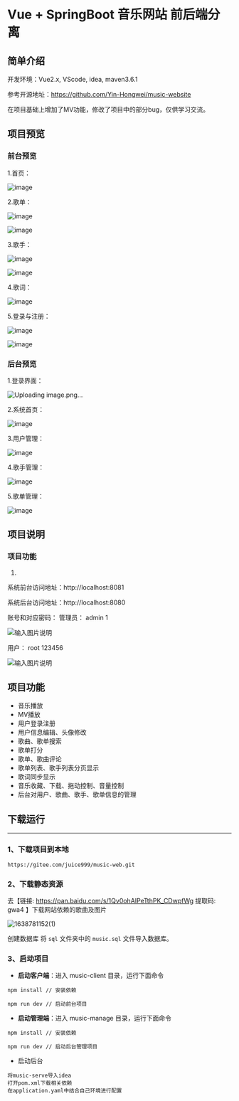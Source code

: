 # Vue + SpringBoot 音乐网站  前后端分离

## 简单介绍
开发环境：Vue2.x, VScode, idea, maven3.6.1

参考开源地址：https://github.com/Yin-Hongwei/music-website

在项目基础上增加了MV功能，修改了项目中的部分bug，仅供学习交流。

## 项目预览

### 前台预览

1.首页：

![image](https://user-images.githubusercontent.com/79205996/169451513-5ad7bdaa-62fd-4b62-91af-5bed1a316464.png)

2.歌单：

![image](https://user-images.githubusercontent.com/79205996/169451802-474d2038-7e08-4708-888a-aec9b97b3a6e.png)

![image](https://user-images.githubusercontent.com/79205996/169451923-dedde162-8536-4b56-b327-ba0ba8d8f03e.png)

3.歌手：

![image](https://user-images.githubusercontent.com/79205996/169451990-f784875c-3a93-4d03-8d38-756247482a52.png)

![image](https://user-images.githubusercontent.com/79205996/169452063-c73bad5d-c873-43f5-bbff-e36cfc83baf5.png)

4.歌词：

![image](https://user-images.githubusercontent.com/79205996/169452479-217937cc-21e6-437d-93a1-5abd9ff6cc80.png)

5.登录与注册：

![image](https://user-images.githubusercontent.com/79205996/169452131-5342c322-8ff2-4636-937c-43a08250cec2.png)

![image](https://user-images.githubusercontent.com/79205996/169452158-48c6b71e-cbd2-4005-b027-e22117b31c03.png)


### 后台预览

1.登录界面：

![Uploading image.png…]()

2.系统首页：

![image](https://user-images.githubusercontent.com/79205996/169452596-c614c021-797f-4cc1-a1f7-f2321f85a3e4.png)

3.用户管理：

![image](https://user-images.githubusercontent.com/79205996/169452659-44c26a72-6471-461d-81b2-230646bae1c4.png)

4.歌手管理：

![image](https://user-images.githubusercontent.com/79205996/169452714-6ff0905c-0533-44a6-b3ca-17c1cd52be4a.png)

5.歌单管理：

![image](https://user-images.githubusercontent.com/79205996/169452764-bfff9c73-a6ce-4c02-91a8-3bd07dc8033c.png)


## 项目说明

### 项目功能

1.  
系统前台访问地址：http://localhost:8081

系统后台访问地址：http://localhost:8080

账号和对应密码：
管理员： admin    1

![输入图片说明](ReadMeResource/1638780017(1).jpg)

用户：  root     123456

![输入图片说明](ReadMeResource/image.png)



## 项目功能

- 音乐播放
- MV播放
- 用户登录注册
- 用户信息编辑、头像修改
- 歌曲、歌单搜索
- 歌单打分
- 歌单、歌曲评论
- 歌单列表、歌手列表分页显示
- 歌词同步显示
- 音乐收藏、下载、拖动控制、音量控制
- 后台对用户、歌曲、歌手、歌单信息的管理

## 下载运行

------



### 1、下载项目到本地

```
https://gitee.com/juice999/music-web.git
```

### 2、下载静态资源

去【链接: https://pan.baidu.com/s/1Qv0ohAIPeTthPK_CDwpfWg 提取码: gwa4 】下载网站依赖的歌曲及图片

![1638781152(1)](ReadMeResource/1638781152(1).jpg)

创建数据库 将 `sql` 文件夹中的 `music.sql` 文件导入数据库。

### 3、启动项目

- **启动客户端**：进入 music-client 目录，运行下面命令

```
npm install // 安装依赖

npm run dev // 启动前台项目
```

- **启动管理端**：进入 music-manage 目录，运行下面命令

```
npm install // 安装依赖

npm run dev // 启动后台管理项目
```

- 启动后台

```
将music-serve导入idea
打开pom.xml下载相关依赖
在application.yaml中结合自己环境进行配置
```

